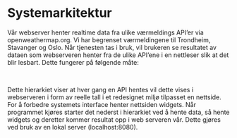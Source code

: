 # Systemarkitektur #

Vår webserver henter realtime data fra ulike værmeldings API’er via openweathermap.org. Vi har begrenset værmeldingene til Trondheim, Stavanger og Oslo. Når tjenesten tas i bruk, vil brukeren se resultatet av dataen som webserveren henter fra de ulike API’ene i en nettleser slik at det blir lesbart. Dette fungerer på følgende måte:

  

Dette hierarkiet viser at hver gang en API hentes vil dette vises i webserveren i form av reelle tall i et redesignet miljø tilpasset en nettside. For å forbedre systemets interface henter nettsiden widgets. Når programmet kjøres starter det nederst i hierarkiet ved å hente data, så hente widgets og deretter kommer resultat opp i web serveren vår. Dette gjøres ved bruk av en lokal server (localhost:8080).  

